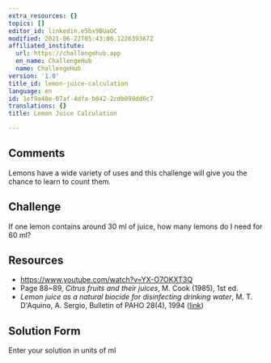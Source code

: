 ```yaml
---
extra_resources: {}
topics: []
editor_id: linkedin.e5bx9BUaOC
modified: 2021-06-22T05:43:00.122639367Z
affiliated_institute:
  url: https://challengehub.app
  en_name: ChallengeHub
  name: ChallengeHub
version: '1.0'
title_id: lemon-juice-calculation
language: en
id: 1ef9a48e-07af-4dfa-b042-2cdb099dd6c7
translations: {}
title: Lemon Juice Calculation

---
```


## Comments
Lemons have a wide variety of uses and this challenge will give you the chance to learn to count them.


## Challenge
If one lemon contains around 30 ml of juice, how many lemons do I need for 60 ml?


## Resources
- https://www.youtube.com/watch?v=YX-O7OKXT3Q
- Page 88~89, _Citrus fruits and their juices_, M. Cook (1985), 1st ed.
- _Lemon juice as a natural biocide for disinfecting drinking water_,  M. T. D'Aquino, A. Sergio, Bulletin of PAHO 28(4), 1994 ([link](https://iris.paho.org/handle/10665.2/26919?show=full))


## Solution Form
Enter your solution in units of ml


